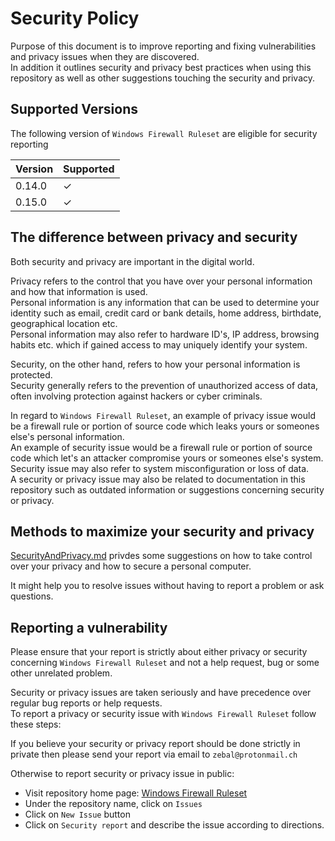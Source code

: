 
# Security Policy

Purpose of this document is to improve reporting and fixing vulnerabilities and privacy issues
when they are discovered.\
In addition it outlines security and privacy best practices when using this repository as well as
other suggestions touching the security and privacy.

## Supported Versions

The following version of `Windows Firewall Ruleset` are eligible for security reporting

| Version | Supported |
| ------- | ----------|
| 0.14.0  | &check;   |
| 0.15.0  | &check;   |

## The difference between privacy and security

Both security and privacy are important in the digital world.

Privacy refers to the control that you have over your personal information and how that information
is used.\
Personal information is any information that can be used to determine your identity such as email,
credit card or bank details, home address, birthdate, geographical location etc.\
Personal information may also refer to hardware ID's, IP address, browsing habits etc. which if
gained access to may uniquely identify your system.

Security, on the other hand, refers to how your personal information is protected.\
Security generally refers to the prevention of unauthorized access of data,
often involving protection against hackers or cyber criminals.

In regard to `Windows Firewall Ruleset`, an example of privacy issue would be a firewall rule or
portion of source code which leaks yours or someones else's personal information.\
An example of security issue would be a firewall rule or portion of source code which let's an
attacker compromise yours or someones else's system.\
Security issue may also refer to system misconfiguration or loss of data.\
A security or privacy issue may also be related to documentation in this repository such as
outdated information or suggestions concerning security or privacy.

## Methods to maximize your security and privacy

[SecurityAndPrivacy.md](/docs/SecurityAndPrivacy.md) privdes some suggestions on how to take control
over your privacy and how to secure a personal computer.

It might help you to resolve issues without having to report a problem or ask questions.

## Reporting a vulnerability

Please ensure that your report is strictly about either privacy or security concerning `Windows
Firewall Ruleset` and not a help request, bug or some other unrelated problem.

Security or privacy issues are taken seriously and have precedence over regular bug reports or
help requests.\
To report a privacy or security issue with `Windows Firewall Ruleset` follow these steps:

If you believe your security or privacy report should be done strictly in private then please
send your report via email to `zebal@protonmail.ch`

Otherwise to report security or privacy issue in public:

* Visit repository home page: [Windows Firewall Ruleset][homepage]
* Under the repository name, click on `Issues`
* Click on `New Issue` button
* Click on `Security report` and describe the issue according to directions.

[homepage]: https://github.com/metablaster/WindowsFirewallRuleset "Visit home page"
